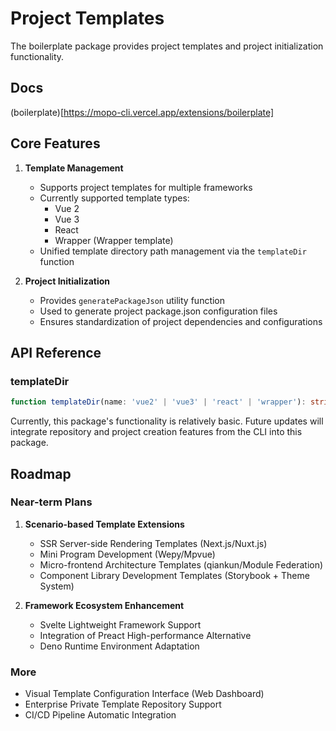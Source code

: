 # Project Templates

The boilerplate package provides project templates and project initialization functionality.

## Docs

(boilerplate)[https://mopo-cli.vercel.app/extensions/boilerplate]

## Core Features

1. **Template Management**
   - Supports project templates for multiple frameworks
   - Currently supported template types:
     - Vue 2
     - Vue 3
     - React
     - Wrapper (Wrapper template)
   - Unified template directory path management via the `templateDir` function

2. **Project Initialization**
   - Provides `generatePackageJson` utility function
   - Used to generate project package.json configuration files
   - Ensures standardization of project dependencies and configurations

## API Reference

### templateDir

```typescript
function templateDir(name: 'vue2' | 'vue3' | 'react' | 'wrapper'): string
```

Currently, this package's functionality is relatively basic. Future updates will integrate repository and project creation features from the CLI into this package.

## Roadmap

### Near-term Plans
1. **Scenario-based Template Extensions**
   - SSR Server-side Rendering Templates (Next.js/Nuxt.js)
   - Mini Program Development (Wepy/Mpvue)
   - Micro-frontend Architecture Templates (qiankun/Module Federation)
   - Component Library Development Templates (Storybook + Theme System)

2. **Framework Ecosystem Enhancement**
   - Svelte Lightweight Framework Support
   - Integration of Preact High-performance Alternative
   - Deno Runtime Environment Adaptation

### More
- Visual Template Configuration Interface (Web Dashboard)
- Enterprise Private Template Repository Support
- CI/CD Pipeline Automatic Integration


